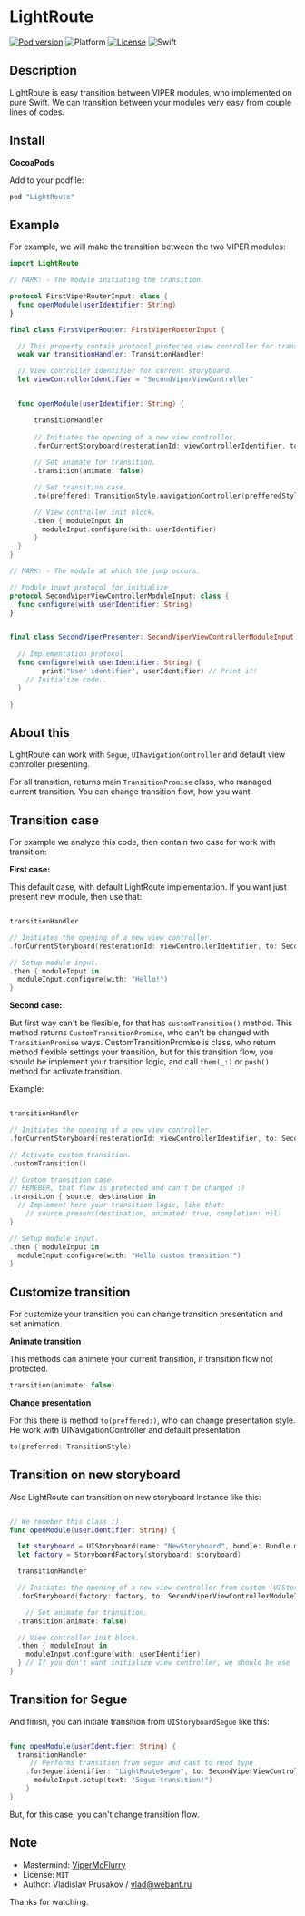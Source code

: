 # LightRoute
[![Pod version](https://badge.fury.io/co/LightRoute.svg)](https://badge.fury.io/co/LightRoute)
![Platform](https://img.shields.io/badge/platform-iOS-lightgrey.svg)
[![License](https://img.shields.io/badge/license-MIT-blue.svg)](https://github.com/SpectralDragon/LightRoute/blob/master/LICENSE.txt)
![Swift](https://img.shields.io/badge/Swift-3.0-green.svg)

## Description
LightRoute is easy transition between VIPER modules, who implemented on pure Swift.
We can transition between your modules very easy from couple lines of codes.

## Install
**CocoaPods**

Add to your podfile:

```ruby
pod "LightRoute"
```

## Example

For example, we will make the transition between the two VIPER modules:

```swift
import LightRoute

// MARK: - The module initiating the transition.

protocol FirstViperRouterInput: class {
  func openModule(userIdentifier: String)
}

final class FirstViperRouter: FirstViperRouterInput {

  // This property contain protocol protected view controller for transition.
  weak var transitionHandler: TransitionHandler!

  // View controller identifier for current storyboard.
  let viewControllerIdentifier = "SecondViperViewController"


  func openModule(userIdentifier: String) {

      transitionHandler
				
      // Initiates the opening of a new view controller.
      .forCurrentStoryboard(resterationId: viewControllerIdentifier, to: SecondViperViewControllerModuleInput.self)
				
      // Set animate for transition.
      .transition(animate: false)

      // Set transition case.
      .to(preffered: TransitionStyle.navigationController(prefferedStyle: .push))

      // View controller init block. 
      .then { moduleInput in 
        moduleInput.configure(with: userIdentifier)
      }
  }
} 

// MARK: - The module at which the jump occurs.

// Module input protocol for initialize
protocol SecondViperViewControllerModuleInput: class {
  func configure(with userIdentifier: String)
}


final class SecondViperPresenter: SecondViperViewControllerModuleInput, ... {
	
  // Implementation protocol
  func configure(with userIdentifier: String) {
		print("User identifier", userIdentifier) // Print it!
    // Initialize code..
  }

}
```

## About this

LightRoute can work with `Segue`, `UINavigationController` and default view controller presenting.

For all transition, returns main `TransitionPromise` class, who managed current transition. You can change transition flow, how you want.

## Transition case 
For example we analyze this code, then contain two case for work with transition:


**First case:**

This default case, with default LightRoute implementation. If you want just present new module, then use that:

```swift

transitionHandler

// Initiates the opening of a new view controller.
.forCurrentStoryboard(resterationId: viewControllerIdentifier, to: SecondViperViewControllerModuleInput.self)

// Setup module input.
.then { moduleInput in 
  moduleInput.configure(with: "Hello!")
}

```


**Second case:**

But first way can't be flexible, for that has `customTransition()` method. This method returns `CustomTransitionPromise`, who can't be changed with `TransitionPromise` ways. 
CustomTransitionPromise is class, who return method flexible settings your transition, but for this transition flow, you should be implement your transition logic, and call `them(_:)` or `push()` method for activate transition.

Example:

```swift

transitionHandler

// Initiates the opening of a new view controller.
.forCurrentStoryboard(resterationId: viewControllerIdentifier, to: SecondViperViewControllerModuleInput.self)

// Activate custom transition.
.customTransition()

// Custom transition case.
// REMEBER, that flow is protected and can't be changed :)
.transition { source, destination in 
  // Implement here your transition logic, like that:
	// source.present(destination, animated: true, completion: nil)
}

// Setup module input.
.then { moduleInput in 
  moduleInput.configure(with: "Hello custom transition!")
}

```

## Customize transition

For customize your transition you can change transition presentation and set animation.

**Animate transition**

This methods can animete your current transition, if transition flow not protected.

```swift
transition(animate: false)
```

**Change presentation**

For this there is method `to(preffered:)`, who can change presentation style. He work with UINavigationController and default presentation.

```swift
to(preferred: TransitionStyle)
```

## Transition on new storyboard

Also LightRoute can transition on new storyboard instance like this:

```swift

// We remeber this class :)
func openModule(userIdentifier: String) {

  let storyboard = UIStoryboard(name: "NewStoryboard", bundle: Bundle.main)
  let factory = StoryboardFactory(storyboard: storyboard)

  transitionHandler

  // Initiates the opening of a new view controller from custom `UIStoryboard`.
  .forStoryboard(factory: factory, to: SecondViperViewControllerModuleInput.self)

	// Set animate for transition.
  .transition(animate: false)

  // View controller init block. 
  .then { moduleInput in 
    moduleInput.configure(with: userIdentifier)
  } // If you don't want initialize view controller, we should be use `.push()`
}

```

## Transition for Segue

And finish, you can initiate transition from `UIStoryboardSegue` like this:

```swift

func openModule(userIdentifier: String) {
  transitionHandler
     // Performs transition from segue and cast to need type
    .forSegue(identifier: "LightRouteSegue", to: SecondViperViewControllerModuleInput.self) { moduleInput in 
      moduleInput.setup(text: "Segue transition!") 
    }
}

```
But, for this case, you can't change transition flow.


## Note

- Mastermind: [ViperMcFlurry](https://github.com/rambler-digital-solutions/ViperMcFlurry)
- License: `MIT`
- Author: Vladislav Prusakov / vlad@webant.ru

Thanks for watching.
